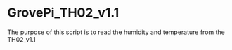 # GrovePi_TH02_v1.1
The purpose of this script is to read the humidity and temperature from the TH02_v1.1
